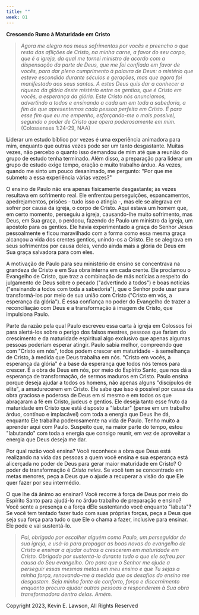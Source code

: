 ```yaml
---
title: ""
week: 01
---
```


**Crescendo Rumo à Maturidade em Cristo**

> *Agora me alegro nos meus sofrimentos por vocês e preencho o que resta
> das aflições de Cristo, na minha carne, a favor do seu corpo, que é a
> igreja, da qual me tornei ministro de acordo com a dispensação da
> parte de Deus, que me foi confiada em favor de vocês, para dar pleno
> cumprimento à palavra de Deus: o mistério que esteve escondido durante
> séculos e gerações, mas que agora foi manifestado aos seus santos. A
> estes Deus quis dar a conhecer a riqueza da glória deste mistério
> entre os gentios, que é Cristo em vocês, a esperança da glória. Este
> Cristo nós anunciamos, advertindo a todos e ensinando a cada um em
> toda a sabedoria, a fim de que apresentemos cada pessoa perfeita em
> Cristo. É para esse fim que eu me empenho, esforçando-me o mais
> possível, segundo o poder de Cristo que opera poderosamente em mim.*
> (Colossenses 1:24-29, NAA)

**L**iderar um estudo bíblico por vezes é uma experiência animadora para
mim, enquanto que outras vezes pode ser um tanto desgastante. Muitas
vezes, não percebo o quanto isso demandou de mim até que a reunião do
grupo de estudo tenha terminado. Além disso, a preparação para liderar
um grupo de estudo exige tempo, oração e muito trabalho árduo. Às vezes,
quando me sinto um pouco desanimado, me pergunto: "Por que me submeto a
essa experiência várias vezes?"

O ensino de Paulo não era apenas fisicamente desgastante; às vezes
resultava em sofrimento real. Ele enfrentou perseguições, espancamentos,
apedrejamentos, prisões - tudo isso o atingia -, mas ele se alegrava em
sofrer por causa da igreja, o corpo de Cristo. Aqui estava um homem que,
em certo momento, perseguiu a igreja, causando-lhe muito sofrimento, mas
Deus, em Sua graça, o perdoou, fazendo de Paulo um ministro da igreja,
um apóstolo para os gentios. Ele havia experimentado a graça do Senhor
Jesus pessoalmente e ficou maravilhado com a forma como essa mesma graça
alcançou a vida dos crentes gentios, unindo-os a Cristo. Ele se alegrava
em seus sofrimentos por causa deles, vendo ainda mais a glória de Deus
em Sua graça salvadora para com eles.

A motivação de Paulo para seu ministério de ensino se concentrava na
grandeza de Cristo e em Sua obra interna em cada crente. Ele proclamou o
Evangelho de Cristo, que traz a combinação de más notícias a respeito do
julgamento de Deus sobre o pecado ("advertindo a todos") e boas notícias
("ensinando a todos com toda a sabedoria"), que o Senhor pode usar para
transformá-los por meio de sua união com Cristo ("Cristo em vós, a
esperança da glória"). É essa confiança no poder do Evangelho de trazer
a reconciliação com Deus e a transformação à imagem de Cristo, que
impulsiona Paulo.

Parte da razão pela qual Paulo escreveu essa carta à igreja em Colossos
foi para alertá-los sobre o perigo dos falsos mestres, pessoas que
fariam do crescimento e da maturidade espiritual algo exclusivo que
apenas algumas pessoas poderiam esperar atingir. Paulo sabia melhor,
compreendo que com "Cristo em nós", todos podem crescer em maturidade -
à semelhança de Cristo, à medida que Deus trabalha em nós. "Cristo em
vocês, a esperança da glória" é a base da esperança que todos nós temos
para crescer. É a obra de Deus em nós, por meio do Espírito Santo, que
nos dá a esperança de transformação, de sermos maduros em Cristo. Paulo
ensina porque deseja ajudar a todos os homens, não apenas alguns
"discípulos de elite", a amadurecerem em Cristo. Ele sabe que isso é
possível por causa da obra graciosa e poderosa de Deus em si mesmo e em
todos os que abraçaram a fé em Cristo, judeus e gentios. Ele deseja
tanto esse fruto da maturidade em Cristo que está disposto a "labutar"
(pense em um trabalho árduo, contínuo e implacável) com toda a energia
que Deus lhe dá, enquanto Ele trabalha poderosamente na vida de Paulo.
Tenho muito a aprender aqui com Paulo. Suspeito que, na maior parte do
tempo, estou "labutando" com toda a energia que consigo reunir, em vez
de aproveitar a energia que Deus deseja me dar.

Por qual razão você ensina? Você reconhece a obra que Deus está
realizando na vida das pessoas a quem você ensina e sua esperança está
alicerçada no poder de Deus para gerar maior maturidade em Cristo? O
poder de transformação é *Cristo neles*. Se você tem se concentrado em
metas menores, peça a Deus que o ajude a recuperar a visão do que Ele
quer fazer por seu intermédio.

O que lhe dá ânimo ao ensinar? Você recorre à força de Deus por meio do
Espírito Santo para ajudá-lo no árduo trabalho de preparação e ensino?
Você sente a presença e a força dEle sustentando você enquanto "labuta"?
Se você tem tentado fazer tudo com suas próprias forças, peça a Deus que
seja sua força para tudo o que Ele o chama a fazer, inclusive para
ensinar. Ele pode e vai sustentá-lo.

> *Pai, obrigado por escolher alguém como Paulo, um perseguidor de sua
> igreja, e usá-lo para propagar as boas novas do evangelho de Cristo e
> ensinar a ajudar outros a crescerem em maturidade em Cristo. Obrigado
> por sustentá-lo durante tudo o que ele sofreu por causa do Seu
> evangelho. Oro para que o Senhor me ajude a perseguir essas mesmas
> metas em meu ensino e que Tu sejas a minha força, renovando-me à
> medida que os desafios do ensino me desgastam. Seja minha fonte de
> conforto, força e discernimento enquanto procuro ajudar outras pessoas
> a responderem à Sua obra transformadora dentro delas. Amém.*

Copyright 2023, Kevin E. Lawson, All Rights Reserved

